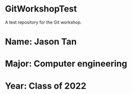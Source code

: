 # GitWorkshopTest
A test repository for the Git workshop. 


# Name: Jason Tan
# Major: Computer engineering
# Year: Class of 2022
